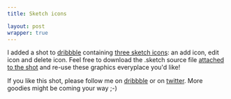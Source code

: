 ```yaml
---
title: Sketch icons

layout: post
wrapper: true
---
```

I added a shot to [dribbble][dribbble-profile] containing [three sketch icons][dribbble-shot]: an add icon, edit icon and delete icon. Feel free to download the .sketch source file [attached to the shot][dribbble-shot] and re-use these graphics everyplace you'd like!

If you like this shot, please follow me on [dribbble][dribbble-profile] or on [twitter][twitter-profile]. More goodies might be coming your way ;-)

[dribbble-profile]: http://www.dribbble.com/brtdv/
[dribbble-shot]: http://dribbble.com/shots/1035024-Buttons
[twitter-profile]: http://www.twitter.com/brtdv/